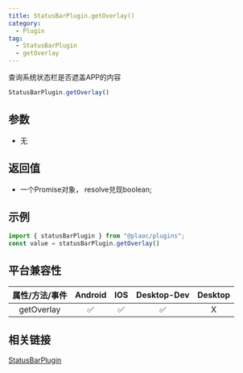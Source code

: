 ```yaml
---
title: StatusBarPlugin.getOverlay()
category:
  - Plugin
tag:
  - StatusBarPlugin
  - getOverlay 
---
```


查询系统状态栏是否遮盖APP的内容

```js
StatusBarPlugin.getOverlay()
```

## 参数

  - 无

## 返回值

  - 一个Promise对象， resolve兑现boolean;

## 示例
```js
import { statusBarPlugin } from "@plaoc/plugins";
const value = statusBarPlugin.getOverlay()
```


## 平台兼容性

| 属性/方法/事件 | Android | IOS | Desktop-Dev | Desktop |
|:------------:|:-------:|:---:|:-----------:|:-------:|
| getOverlay     | ✅      | ✅  | ✅          | X       |

## 相关链接

[StatusBarPlugin](./index.md)


